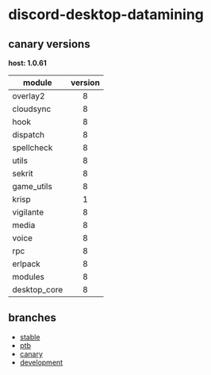 # discord-desktop-datamining

## canary versions

**host: 1.0.61**

| module | version |
| ------ | :-----: |
| overlay2 | 8 |
| cloudsync | 8 |
| hook | 8 |
| dispatch | 8 |
| spellcheck | 8 |
| utils | 8 |
| sekrit | 8 |
| game_utils | 8 |
| krisp | 1 |
| vigilante | 8 |
| media | 8 |
| voice | 8 |
| rpc | 8 |
| erlpack | 8 |
| modules | 8 |
| desktop_core | 8 |

## branches

- [stable](https://github.com/OpenAsar/discord-desktop-datamining/tree/stable)
- [ptb](https://github.com/OpenAsar/discord-desktop-datamining/tree/ptb)
- [canary](https://github.com/OpenAsar/discord-desktop-datamining/tree/canary)
- [development](https://github.com/OpenAsar/discord-desktop-datamining/tree/development)